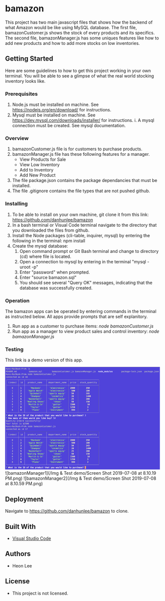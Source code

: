 # bamazon
This project has two main javascript files that shows how the backend of what Amazon would be like using MySQL database. The first file, bamazonCustomer.js shows the stock of every products and its specifics. The second file, bamazonManager.js has some uniques features like how to add new products and how to add more stocks on low inventories. 

## Getting Started
Here are some guidelines to how to get this project working in your own terminal. You will be able to see a glimpse of what the real world stocking inventory looks like. 

### Prerequisites
1. Node.js must be installed on machine. See https://nodejs.org/en/download/ for instructions.
2. Mysql must be installed on machine. See https://dev.mysql.com/downloads/installer/ for instructions.
    i. A mysql connection must be created. See mysql documentation.

### Overview
1. bamazonCustomer.js file is for customers to purchase products. 
2. bamazonManager.js file has these following features for a manager.
    - View Products for Sale
    - View Low Inventory
    - Add to Inventory
    - Add New Product
3. The file package.json contains the package dependancies that must be installed.
4. The file .gitignore contains the file types that are not pushed github. 

### Installing
1. To be able to install on your own machine, git clone it from this link: https://github.com/danhunlee/bamazon
2. In a bash terminal or Visual Code terminal navigate to the directory that you downloaded the files from github.
3. Install the Node packages (cli-table, inquirer, mysql) by entering the following in the terminal:
npm install
4. Create the mysql database:
    1. Open command prompt or Git Bash terminal and change to directory (cd) where file is located.
    2. Open a connection to mysql by entering in the terminal "mysql -uroot -p"
    3. Enter "password" when prompted.
    4. Enter "source bamazon.sql"
    5. You should see several "Query OK" messages, indicating that the database was successfully created.

### Operation
The bamazon apps can be operated by entering commands in the terminal as instructed below. All apps provide prompts that are self explanitory.

1. Run app as a customer to purchase items:
*node bamazonCustomer.js*
2. Run app as a manager to view product sales and control inventory:
*node bamazonManager.js*

### Testing
This link is a demo version of this app. 
<!-- * [bamazon Test demo](bamazonDemo.mov) -->
![bamazonCustomer](Img/customer.png)
![bamazonManager1](/Img & Test demo/Screen Shot 2019-07-08 at 8.10.19 PM.png)
![bamazonManager2](/Img & Test demo/Screen Shot 2019-07-08 at 8.10.59 PM.png)



## Deployment

Navigate to https://github.com/danhunlee/bamazon to clone.

## Built With

* [Visual Studio Code](https://code.visualstudio.com/)

## Authors
* Heon Lee

## License
* This project is not licensed. 